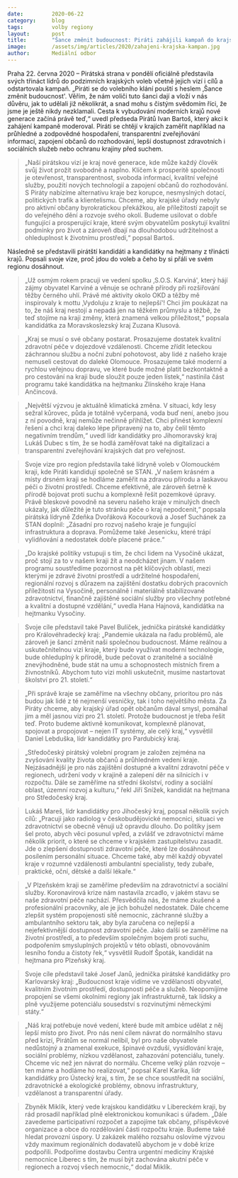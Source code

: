 ```yaml
---
date:         2020-06-22
category:     blog
tags:         volby regiony
layout:       post
title:        "Šance změnit budoucnost: Piráti zahájili kampaň do krajských voleb, představili svoje lídry i program"
image:        /assets/img/articles/2020/zahajeni-krajska-kampan.jpg
author:       Mediální odbor
---  
```



 

Praha 22. června 2020 – Pirátská strana v pondělí oficiálně představila svých třináct lídrů do podzimních krajských voleb včetně jejich vizí i cílů a odstartovala kampaň. „Piráti se do volebního klání pouští s heslem ‚Šance změnit budoucnost'. Věřím, že nám voliči tuto šanci dají a vloží v nás důvěru, jak to udělali již několikrát, a snad mohu s čistým svědomím říci, že jsme je ještě nikdy nezklamali. Cesta k vybudování moderních krajů nové generace začíná právě teď,“ uvedl předseda Pirátů Ivan Bartoš, který akci k zahájení kampaně moderoval. Piráti se chtějí v krajích zaměřit například na průhledné a zodpovědné hospodaření, transparentní zveřejňování informací, zapojení občanů do rozhodování, lepší dostupnost zdravotních i sociálních služeb nebo ochranu krajiny před suchem. 

> „Naší pirátskou vizí je kraj nové generace, kde může každý člověk svůj život prožít svobodně a naplno. Klíčem k prosperitě společnosti je otevřenost, transparentnost, svoboda informací, kvalitní veřejné služby, použití nových technologií a zapojení občanů do rozhodování. S Piráty nabízíme alternativu kraje bez korupce, nesmyslných dotací, politických trafik a klientelismu. Chceme, aby krajské úřady nebyly pro aktivní občany byrokratickou překážkou, ale příležitostí zapojit se do veřejného dění a rozvoje svého okolí. Budeme usilovat o dobře fungující a prosperující kraje, které svým obyvatelům poskytují kvalitní podmínky pro život a zároveň dbají na dlouhodobou udržitelnost a ohleduplnost k životnímu prostředí,“ popsal Bartoš. 

Následně se představili pirátští kandidáti a kandidátky na hejtmany z třinácti krajů. Popsali svoje vize, proč jdou do voleb a čeho by si přáli ve svém regionu dosáhnout. 

> „Už osmým rokem pracuji ve vedení spolku ‚S.O.S. Karviná', který hájí zájmy obyvatel Karviné a věnuje se ochraně přírody při rozšiřování těžby černého uhlí. Právě mé aktivity okolo OKD a těžby mě inspirovaly k mottu ‚Vydoluju z kraje to nejlepší'! Chci jím poukázat na to, že náš kraj nestojí a nepadá jen na těžkém průmyslu a těžbě, že teď stojíme na kraji změny, která znamená velkou příležitost,“ popsala kandidátka za Moravskoslezský kraj Zuzana Klusová.

> „Kraj se musí o své občany postarat. Prosazujeme dostatek kvalitní zdravotní péče v dojezdové vzdálenosti. Chceme zřídit leteckou záchrannou službu a noční zubní pohotovost, aby lidé z našeho kraje nemuseli cestovat do daleké Olomouce. Prosazujeme také moderní a rychlou veřejnou dopravu, ve které bude možné platit bezkontaktně a pro cestování na kraji bude sloužit pouze jeden lístek,“ nastínila část programu také kandidátka na hejtmanku Zlínského kraje Hana Ančincová.

> „Největší výzvou je aktuálně klimatická změna. V situaci, kdy lesy sežral kůrovec, půda je totálně vyčerpaná, voda buď není, anebo jsou z ní povodně, kraj nemůže nečinně přihlížet. Chci přinést komplexní řešení a chci kraj daleko lépe připravený na to, aby čelil těmto negativním trendům,“ uvedl lídr kandidátky pro Jihomoravský kraj Lukáš Dubec s tím, že se hodlá zaměřovat také na digitalizaci a transparentní zveřejňování krajských dat pro veřejnost. 

> Svoje vize pro region představila také lídryně voleb v Olomouckém kraji, kde Piráti kandidují společně se STAN. „V našem krásném a místy drsném kraji se hodláme zaměřit na zdravou přírodu a laskavou péči o životní prostředí. Chceme efektivně, ale zároveň šetrně k přírodě bojovat proti suchu a komplexně řešit pozemkové úpravy. Právě bleskové povodně na severu našeho kraje v minulých dnech ukázaly, jak důležité je tuto stránku péče o kraj nepodcenit,“ popsala pirátská lídryně Zdeňka Dvořáková Kocourková a Josef Suchánek za STAN doplnil: „Zásadní pro rozvoj našeho kraje je fungující infrastruktura a doprava. Pomůžeme také Jesenicku, které trápí vylidňování a nedostatek dobře placené práce.“

> „Do krajské politiky vstupuji s tím, že chci lidem na Vysočině ukázat, proč stojí za to v našem kraji žít a neodcházet jinam. V našem programu soustředíme pozornost na pět klíčových oblastí, mezi kterými je zdravé životní prostředí a udržitelné hospodaření, regionální rozvoj s důrazem na zajištění dostatku dobrých pracovních příležitostí na Vysočině, personálně i materiálně stabilizované zdravotnictví, finančně zajištěné sociální služby pro všechny potřebné a kvalitní a dostupné vzdělání,“ uvedla Hana Hajnová, kandidátka na hejtmanku Vysočiny. 

> Svoje cíle představil také Pavel Bulíček, jednička pirátské kandidátky pro Královéhradecký kraj: „Pandemie ukázala na řadu problémů, ale zároveň je šancí změnit naši společnou budoucnost. Máme reálnou a uskutečnitelnou vizi kraje, který bude využívat moderní technologie, bude ohleduplný k přírodě, bude pečovat o zranitelné a sociálně znevýhodněné, bude stát na umu a schopnostech místních firem a živnostníků. Abychom tuto vizi mohli uskutečnit, musíme nastartovat školství pro 21. století.“

> „Při správě kraje se zaměříme na všechny občany, prioritou pro nás budou jak lidé z té nejmenší vesničky, tak i toho největšího města. Za Piráty chceme, aby krajský úřad opět občanům dával smysl, pomáhal jim a měl jasnou vizi pro 21. století. Protože budoucnost je třeba řešit teď. Proto budeme aktivně komunikovat, komplexně plánovat, spojovat a propojovat – nejen IT systémy, ale celý kraj,“ vysvětlil Daniel Lebduška, lídr kandidátky pro Pardubický kraj.

> „Středočeský pirátský volební program je založen zejména na zvyšování kvality života občanů a průhledném vedení kraje. Nejzásadnější je pro nás zajištění dostupné a kvalitní zdravotní péče v regionech, udržení vody v krajině a zalepení děr na silnicích i v rozpočtu. Dále se zaměříme na střední školství, rodiny a sociální oblast, územní rozvoj a kulturu,“ řekl Jiří Snížek, kandidát na hejtmana pro Středočeský kraj.

> Lukáš Mareš, lídr kandidátky pro Jihočeský kraj, popsal několik svých cílů: „Pracuji jako radiolog v českobudějovické nemocnici, situaci ve zdravotnictví se obecně věnuji už opravdu dlouho. Do politiky jsem šel proto, abych věci posunul vpřed, a zvlášť ve zdravotnictví máme několik priorit, o které se chceme v krajském zastupitelstvu zasadit. Jde o zlepšení dostupnosti zdravotní péče, které lze dosáhnout posílením personální situace. Chceme také, aby měl každý obyvatel kraje v rozumné vzdálenosti ambulantní specialisty, tedy zubaře, praktické, oční, dětské a další lékaře.“ 

> „V Plzeňském kraji se zaměříme především na zdravotnictví a sociální služby. Koronavirová krize nám nastavila zrcadlo, v jakém stavu se naše zdravotní péče nachází. Přesvědčila nás, že máme zkušené a profesionální pracovníky, ale je jich bohužel nedostatek. Dále chceme zlepšit systém propojenosti sítě nemocnic, záchranné služby a ambulantního sektoru tak, aby byla zaručena co nejlepší a nejefektivnější dostupnost zdravotní péče. Jako další se zaměříme na životní prostředí, a to především společným bojem proti suchu, podpořením smysluplných projektů v této oblasti, obnovováním lesního fondu a čistoty řek,“ vysvětlil Rudolf Špoták, kandidát na hejtmana pro Plzeňský kraj.

> Svoje cíle představil také Josef Janů, jednička pirátské kandidátky pro Karlovarský kraj: „Budoucnost kraje vidíme ve vzdělanosti obyvatel, kvalitním životním prostředí, dostupnosti péče a služeb. Neopomíjíme propojení se všemi okolními regiony jak infrastrukturně, tak lidsky a plně využijeme potenciálu sousedství s rozvinutými německými státy.“

> „Náš kraj potřebuje nové vedení, které bude mít ambice udělat z něj lepší místo pro život. Pro nás není cílem návrat do normálního stavu před krizí, Pirátům se normál nelíbil, byl pro naše obyvatele nedůstojný a znamenal exekuce, špinavé ovzduší, vysídlování kraje, sociální problémy, nízkou vzdělanost, zahazování potenciálu, tunely. Chceme víc než jen návrat do normálu. Chceme velký plán rozvoje – ten máme a hodláme ho realizovat,“ popsal Karel Karika, lídr kandidátky pro Ústecký kraj, s tím, že se chce soustředit na sociální, zdravotnické a ekologické problémy, obnovu infrastruktury, vzdělanost a transparentní úřady.

> Zbyněk Miklík, který vede krajskou kandidátku v Libereckém kraji, by rád prosadil například plně elektronickou komunikaci s úřadem. „Dále zavedeme participativní rozpočet a zapojíme tak občany, příspěvkové organizace a obce do rozdělování části rozpočtu kraje. Budeme také hledat provozní úspory. U zakázek malého rozsahu oslovíme výzvou vždy maximum regionálních dodavatelů abychom je v době krize podpořili. Podpoříme dostavbu Centra urgentní medicíny Krajské nemocnice Liberec s tím, že musí být zachována akutní péče v regionech a rozvoj všech nemocnic,“ dodal Miklík.

